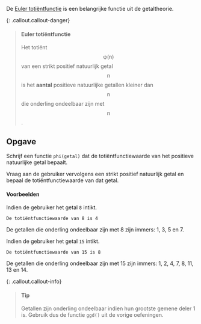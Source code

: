 De <a href="https://nl.wikipedia.org/wiki/Indicator_(getaltheorie)" target="_blanc">Euler totiëntfunctie</a> is een belangrijke functie uit de getaltheorie.

{: .callout.callout-danger}
> #### Euler totiëntfunctie
> Het totiënt $$\mathsf{\varphi(n)}$$ van een strikt positief natuurlijk getal $$\mathsf{n}$$ is het **aantal** positieve natuurlijke getallen kleiner dan $$\mathsf{n}$$ die onderling ondeelbaar zijn met $$\mathsf{n}$$.

## Opgave

Schrijf een functie `phi(getal)` dat de totiëntfunctiewaarde van het positieve natuurlijke getal bepaalt.

Vraag aan de gebruiker vervolgens een strikt positief natuurlijk getal en bepaal de totiëntfunctiewaarde  van dat getal.

#### Voorbeelden

Indien de gebruiker het getal `8` intikt.
```
De totiëntfunctiewaarde van 8 is 4
```

De getallen die onderling ondeelbaar zijn met 8 zijn immers: 1, 3, 5 en 7. 


Indien de gebruiker het getal `15` intikt.
```
De totiëntfunctiewaarde van 15 is 8
```

De getallen die onderling ondeelbaar zijn met 15 zijn immers: 1, 2, 4, 7, 8, 11, 13 en 14.

{: .callout.callout-info}
> #### Tip
> Getallen zijn onderling ondeelbaar indien hun grootste gemene deler 1 is. 
> Gebruik dus de functie `ggd()` uit de vorige oefeningen.